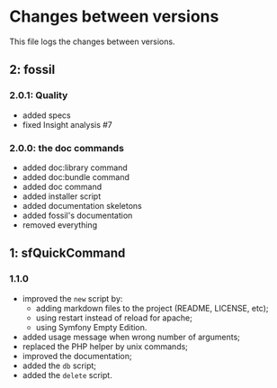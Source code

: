 # Changes between versions

This file logs the changes between versions.

## 2: fossil

### 2.0.1: Quality

* added specs
* fixed Insight analysis #7

### 2.0.0: the doc commands

* added doc:library command
* added doc:bundle command
* added doc command
* added installer script
* added documentation skeletons
* added fossil's documentation
* removed everything

## 1: sfQuickCommand

### 1.1.0

* improved the `new` script by:
  * adding markdown files to the project (README, LICENSE, etc);
  * using restart instead of reload for apache;
  * using Symfony Empty Edition.
* added usage message when wrong number of arguments;
* replaced the PHP helper by unix commands;
* improved the documentation;
* added the `db` script;
* added the `delete` script.
